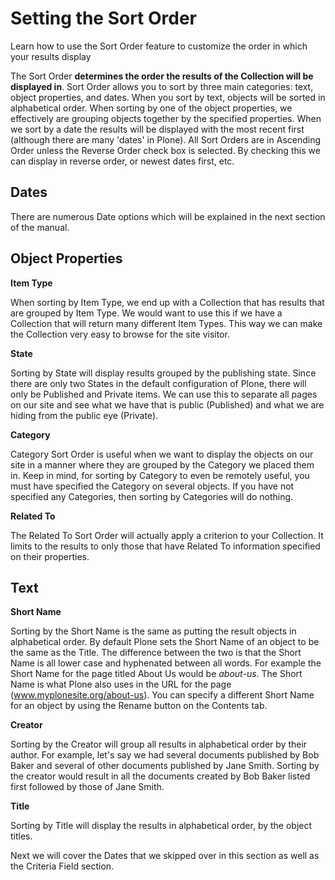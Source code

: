 # Setting the Sort Order

Learn how to use the Sort Order feature to customize the order in which
your results display

The Sort Order **determines the order the results of the Collection will
be displayed in**. Sort Order allows you to sort by three main
categories: text, object properties, and dates. When you sort by text,
objects will be sorted in alphabetical order. When sorting by one of the
object properties, we effectively are grouping objects together by the
specified properties. When we sort by a date the results will be
displayed with the most recent first (although there are many 'dates' in
Plone). All Sort Orders are in Ascending Order unless the Reverse Order
check box is selected. By checking this we can display in reverse order,
or newest dates first, etc.

## **Dates**

There are numerous Date options which will be explained in the next
section of the manual.

## Object Properties

**Item Type**

When sorting by Item Type, we end up with a Collection that has results
that are grouped by Item Type. We would want to use this if we have a
Collection that will return many different Item Types. This way we can
make the Collection very easy to browse for the site visitor.

**State**

Sorting by State will display results grouped by the publishing state.
Since there are only two States in the default configuration of Plone,
there will only be Published and Private items. We can use this to
separate all pages on our site and see what we have that is
public (Published) and what we are hiding from the public eye (Private).

**Category**

Category Sort Order is useful when we want to display the objects on our
site in a manner where they are grouped by the Category we placed them
in. Keep in mind, for sorting by Category to even be remotely useful,
you must have specified the Category on several objects. If you have not
specified any Categories, then sorting by Categories will do nothing.

**Related To**

The Related To Sort Order will actually apply a criterion to your
Collection. It limits to the results to only those that have Related To
information specified on their properties.

## Text

**Short Name**

Sorting by the Short Name is the same as putting the result objects in
alphabetical order. By default Plone sets the Short Name of an object to
be the same as the Title. The difference between the two is that the
Short Name is all lower case and hyphenated between all words. For
example the Short Name for the page titled About Us would be *about-us*.
The Short Name is what Plone also uses in the URL for the page
(www.myplonesite.org/about-us). You can specify a different Short Name
for an object by using the Rename button on the Contents tab.

**Creator**

Sorting by the Creator will group all results in alphabetical order by
their author. For example, let's say we had several documents published
by Bob Baker and several of other documents published by Jane Smith.
Sorting by the creator would result in all the documents created by Bob
Baker listed first followed by those of Jane Smith.

**Title**

Sorting by Title will display the results in alphabetical order, by
the object titles.

Next we will cover the Dates that we skipped over in this section as
well as the Criteria Field section.
